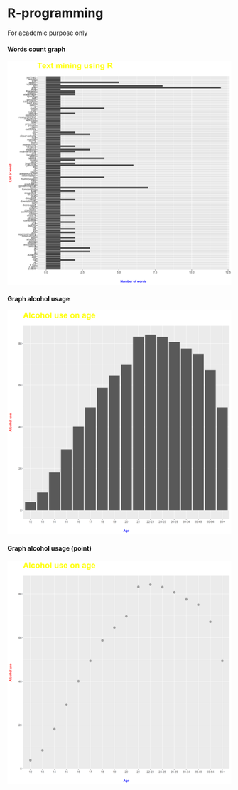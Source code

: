 # R-programming
For academic purpose only


#### Words count graph
![words count](https://github.com/KruyChandara/r-programming/blob/master/kruychandaragraph_words_count.png?raw=true)

#### Graph alcohol usage
![words count](https://github.com/KruyChandara/r-programming/blob/master/kruychandaragraph.png?raw=true)

#### Graph alcohol usage (point)
![words count](https://github.com/KruyChandara/r-programming/blob/master/kruychandaragraph_point.png?raw=true)
